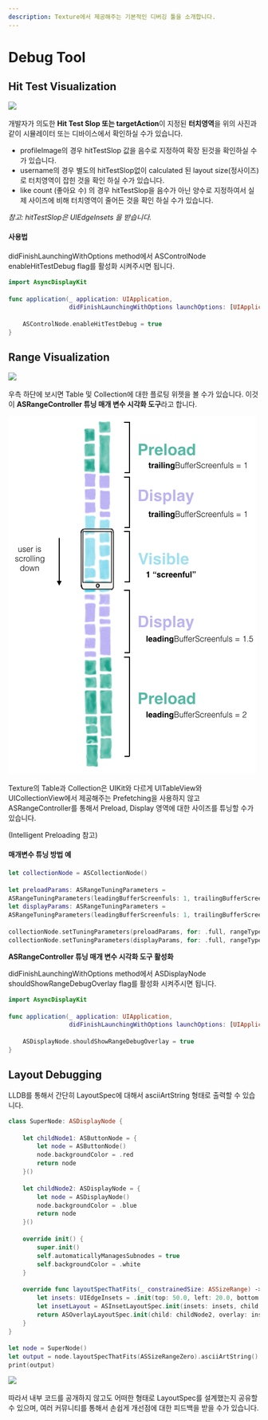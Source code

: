 ```yaml
---
description: Texture에서 제공해주는 기본적인 디버깅 툴을 소개합니다.
---
```


# Debug Tool

## Hit Test Visualization

![](../.gitbook/assets/image%20%282%29.png)

개발자가 의도한 **Hit Test Slop 또는  targetAction**이 지정된 **터치영역**을 위의 사진과 같이 시뮬레이터 또는 디바이스에서 확인하실 수가 있습니다. 

* profileImage의 경우 hitTestSlop 값을 음수로 지정하여 확장 된것을 확인하실 수가 있습니다.
* username의 경우 별도의 hitTestSlop없이 calculated 된 layout size\(정사이즈\)로 터치영역이 잡힌 것을 확인 하실 수가 있습니다. 
* like count \(좋아요 수\) 의 경우 hitTestSlop을 음수가 아닌 양수로 지정하여서 실제 사이즈에 비해 터치영역이 줄어든 것을 확인 하실 수가 있습니다. 

_참고: hitTestSlop은 UIEdgeInsets 을 받습니다._ 

#### 사용법

didFinishLaunchingWithOptions method에서 ASControlNode enableHitTestDebug flag를 활성화 시켜주시면 됩니다. 

```swift
import AsyncDisplayKit

func application(_ application: UIApplication,
                 didFinishLaunchingWithOptions launchOptions: [UIApplication.LaunchOptionsKey: Any]?) -> Bool {
                 
    ASControlNode.enableHitTestDebug = true        
}
```

## Range Visualization

![](../.gitbook/assets/image%20%2813%29.png)

우측 하단에 보시면 Table 및 Collection에 대한 플로팅 위젯을 볼 수가 있습니다. 이것이 **ASRangeController 튜닝 매개 변수 시각화 도구**라고 합니다. 

![](../.gitbook/assets/image%20%283%29%20%281%29.png)

Texture의 Table과 Collection은 UIKit와 다르게 UITableView와 UICollectionView에서 제공해주는 Prefetching을 사용하지 않고 ASRangeController를 통해서 Preload, Display 영역에 대한 사이즈를 튜닝할 수가 있습니다. 

\(Intelligent Preloading 참고\) 



#### 매개변수 튜닝 방법 예 

```swift
let collectionNode = ASCollectionNode()

let preloadParams: ASRangeTuningParameters = 
ASRangeTuningParameters(leadingBufferScreenfuls: 1, trailingBufferScreenfuls: 1)
let displayParams: ASRangeTuningParameters = 
ASRangeTuningParameters(leadingBufferScreenfuls: 1, trailingBufferScreenfuls: 1)

collectionNode.setTuningParameters(preloadParams, for: .full, rangeType: .preload)
collectionNode.setTuningParameters(displayParams, for: .full, rangeType: .display)
```



**ASRangeController 튜닝 매개 변수 시각화 도구 활성화** 

didFinishLaunchingWithOptions method에서 ASDisplayNode shouldShowRangeDebugOverlay flag를 활성화 시켜주시면 됩니다. 

```swift
import AsyncDisplayKit

func application(_ application: UIApplication,
                 didFinishLaunchingWithOptions launchOptions: [UIApplication.LaunchOptionsKey: Any]?) -> Bool {
                 
    ASDisplayNode.shouldShowRangeDebugOverlay = true    
}
```



## Layout Debugging

LLDB를 통해서 간단히 LayoutSpec에 대해서 asciiArtString 형태로 출력할 수 있습니다.

```swift
class SuperNode: ASDisplayNode {
    
    let childNode1: ASButtonNode = {
        let node = ASButtonNode()
        node.backgroundColor = .red
        return node
    }()
    
    let childNode2: ASDisplayNode = {
        let node = ASDisplayNode()
        node.backgroundColor = .blue
        return node
    }()
    
    override init() {
        super.init()
        self.automaticallyManagesSubnodes = true
        self.backgroundColor = .white
    }
    
    override func layoutSpecThatFits(_ constrainedSize: ASSizeRange) -> ASLayoutSpec {
        let insets: UIEdgeInsets = .init(top: 50.0, left: 20.0, bottom: 50.0, right: 20.0)
        let insetLayout = ASInsetLayoutSpec.init(insets: insets, child: childNode1)
        return ASOverlayLayoutSpec.init(child: childNode2, overlay: insetLayout)
    }
}

let node = SuperNode()
let output = node.layoutSpecThatFits(ASSizeRangeZero).asciiArtString()
print(output)

```

![](../.gitbook/assets/2019-04-09-4.49.56.png)

따라서 내부 코드를 공개하지 않고도 어떠한 형태로 LayoutSpec를 설계했는지 공유할 수 있으며, 여러 커뮤니티를 통해서 손쉽게 개선점에 대한 피드백을 받을 수가 있습니다. 

